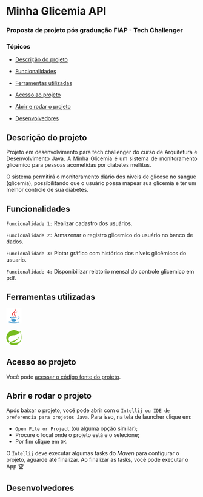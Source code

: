 # Minha Glicemia API

### Proposta de projeto pós graduação FIAP - Tech Challenger



### Tópicos

- [Descrição do projeto](#descrição-do-projeto)

- [Funcionalidades](#funcionalidades)

- [Ferramentas utilizadas](#ferramentas-utilizadas)

- [Acesso ao projeto](#acesso-ao-projeto)

- [Abrir e rodar o projeto](#abrir-e-rodar-o-projeto)

- [Desenvolvedores](#desenvolvedores)

## Descrição do projeto

<p align="justify">
 Projeto em desenvolvimento para tech challenger do curso de Arquitetura e Desenvolvimento Java. A Minha Glicemia é um sistema de monitoramento glicemico para pessoas acometidas por diabetes mellitus.

O sistema permitirá o monitoramento diário dos níveis de glicose no sangue (glicemia), possibilitando que o usuário possa mapear sua glicemia e ter um melhor controle de sua diabetes.


## Funcionalidades

`Funcionalidade 1:` Realizar cadastro dos usuários.

`Funcionalidade 2:` Armazenar o registro glicemico do usuário no banco de dados.

`Funcionalidade 3:` Plotar gráfico com histórico dos níveis glicêmicos do usuario.

`Funcionalidade 4:` Disponibilizar relatorio mensal do controle glicemico em pdf.


###

## Ferramentas utilizadas

<a href="https://www.java.com" target="_blank"> <img src="https://raw.githubusercontent.com/devicons/devicon/master/icons/java/java-original.svg" alt="java" width="40" height="40"/> </a> 

<a href="https://spring.io/" target="_blank"> <img src="https://raw.githubusercontent.com/devicons/devicon/master/icons/spring/spring-original.svg" alt="Spring" width="40" height="40"/> </a>

###

## Acesso ao projeto

Você pode [acessar o código fonte do projeto](https://github.com/Grupo23TC/gestao-glicemica-api).

## Abrir e rodar o projeto

Após baixar o projeto, você pode abrir com o `Intellij ou IDE de preferencia para projetos Java`. Para isso, na tela de launcher clique em:

- `Open File or Project` (ou alguma opção similar);
- Procure o local onde o projeto está e o selecione;
- Por fim clique em `OK`.

O `Intellij` deve executar algumas tasks do *Maven* para configurar o projeto, aguarde até finalizar. Ao finalizar as tasks, você pode executar o App 🏆

## Desenvolvedores
